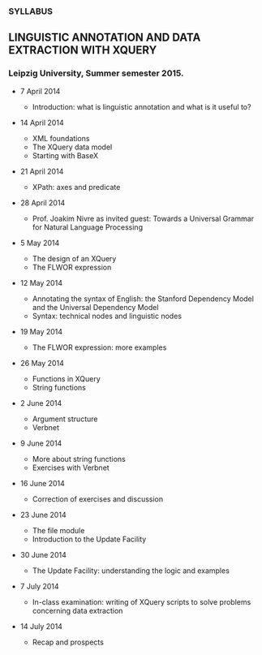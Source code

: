 ### SYLLABUS
## LINGUISTIC ANNOTATION AND DATA EXTRACTION WITH XQUERY
### Leipzig University, Summer semester 2015.



* 7 April 2014
    * Introduction: what is linguistic annotation and what is it useful to?

* 14 April 2014
    * XML foundations
    * The XQuery data model
    * Starting with BaseX

* 21 April 2014
  * XPath: axes and predicate

* 28 April 2014
  * Prof. Joakim Nivre as invited guest: Towards a Universal Grammar for Natural Language Processing

* 5 May 2014 
  * The design of an XQuery
  * The FLWOR expression

* 12 May 2014
  * Annotating the syntax of English: the Stanford Dependency Model and the Universal Dependency Model
  * Syntax: technical nodes and linguistic nodes

* 19 May 2014
  * The FLWOR expression: more examples

* 26 May 2014
  * Functions in XQuery
  * String functions
 
* 2 June 2014
  * Argument structure
  * Verbnet

* 9 June 2014
  * More about string functions
  * Exercises with Verbnet
  
* 16 June 2014
  * Correction of exercises and discussion

* 23 June 2014
  * The file module
  * Introduction to the Update Facility

* 30 June 2014
  * The Update Facility: understanding the logic and examples

* 7 July 2014
  * In-class examination: writing of XQuery scripts to solve problems concerning data extraction

* 14 July 2014
  * Recap and prospects 
  
